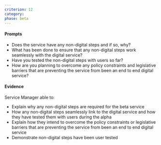 ```yaml
---
criterion: 12
category: 
phase: beta
---
```


#### Prompts

* Does the service have any non-digital steps and if so, why?
* What has been done to ensure that any non-digital steps work seamlessly with the digital service?
* Have you tested the non-digital steps with users so far?
* How are you planning to overcome any policy constraints and legislative barriers that are preventing the service from been an end to end digital service?


#### Evidence

Service Manager able to:

* Explain why any non-digital steps are required for the beta service
* How any non-digital steps seamlessly link to the digital service and how they have tested them with users during the alpha
* Explain how they intend to overcome the policy constraints or legislative barriers that are preventing the service from been an end to end digital service
* Demonstrate non-digital steps have been user tested
